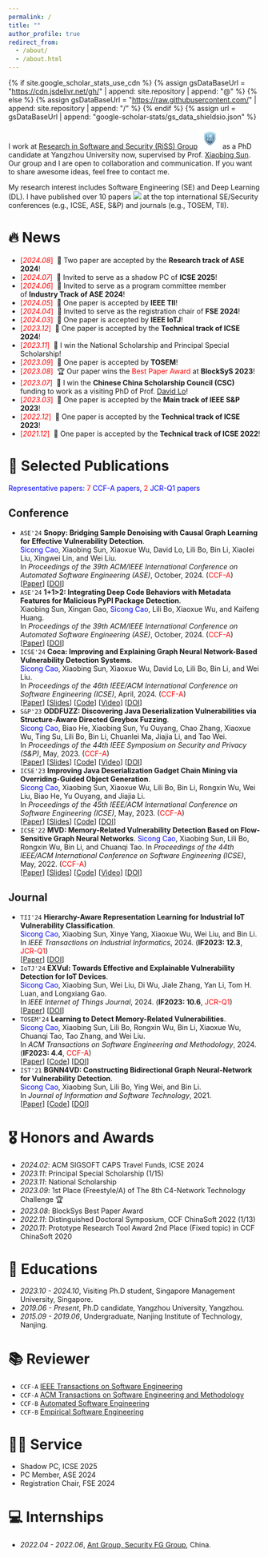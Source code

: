 ```yaml
---
permalink: /
title: ""
author_profile: true
redirect_from: 
  - /about/
  - /about.html
---
```


{% if site.google_scholar_stats_use_cdn %}
{% assign gsDataBaseUrl = "https://cdn.jsdelivr.net/gh/" | append: site.repository | append: "@" %}
{% else %}
{% assign gsDataBaseUrl = "https://raw.githubusercontent.com/" | append: site.repository | append: "/" %}
{% endif %}
{% assign url = gsDataBaseUrl | append: "google-scholar-stats/gs_data_shieldsio.json" %}

<span class='anchor' id='about-me'></span>

I work at [Research in Software and Security (RiSS) Group](http://riss.yzu.edu.cn/) <img src='./images/Riss_LOGO.jpg' style='width: 3em;'> as a PhD candidate at Yangzhou University now, supervised by Prof. [Xiaobing Sun](https://risame.github.io/sun/). Our group and I are open to collaboration and communication. If you want to share awesome ideas, feel free to contact me.

My research interest includes Software Engineering (SE) and Deep Learning (DL). I have published over 10 papers <a href='https://scholar.google.com/citations?user=c-vPF2gAAAAJ'><img src="https://img.shields.io/endpoint?logo=Google%20Scholar&url=https%3A%2F%2Fcdn.jsdelivr.net%2Fgh%2FSicongCao%2Fsicongcao.github.io@google-scholar-stats%2Fgs_data_shieldsio.json&labelColor=f6f6f6&color=9cf&style=flat&label=citations"></a> at the top international SE/Security conferences (e.g., ICSE, ASE, S&P) and journals (e.g., TOSEM, TII).


# 🔥 News
- <span style="color:red">[*2024.08*]</span> &nbsp;🎉 Two paper are accepted by the **Research track of ASE 2024**!
- <span style="color:red">[*2024.07*]</span> &nbsp;🎉 Invited to serve as a shadow PC of **ICSE 2025**!
- <span style="color:red">[*2024.06*]</span> &nbsp;🎉 Invited to serve as a program committee member of **Industry Track of ASE 2024**!
- <span style="color:red">[*2024.05*]</span> &nbsp;🎉 One paper is accepted by **IEEE TII**!
- <span style="color:red">[*2024.04*]</span> &nbsp;🎉 Invited to serve as the registration chair of **FSE 2024**!
- <span style="color:red">[*2024.03*]</span> &nbsp;🎉 One paper is accepted by **IEEE IoTJ**!
- <span style="color:red">[*2023.12*]</span> &nbsp;🎉 One paper is accepted by the **Technical track of ICSE 2024**!
- <span style="color:red">[*2023.11*]</span> &nbsp;🎉 I win the National Scholarship and Principal Special Scholarship!
- <span style="color:red">[*2023.09*]</span> &nbsp;🎉 One paper is accepted by **TOSEM**!
- <span style="color:red">[*2023.08*]</span> &nbsp;🏆 Our paper wins the <span style="color:red">Best Paper Award</span> at **BlockSyS 2023**!
- <span style="color:red">[*2023.07*]</span> &nbsp;🎉 I win the **Chinese China Scholarship Council (CSC)** funding to work as a visiting PhD of Prof. [David Lo](http://www.mysmu.edu/faculty/davidlo/)!
- <span style="color:red">[*2023.03*]</span> &nbsp;🎉 One paper is accepted by the **Main track of IEEE S&P 2023**!
- <span style="color:red">[*2022.12*]</span> &nbsp;🎉 One paper is accepted by the **Technical track of ICSE 2023**!
- <span style="color:red">[*2021.12*]</span> &nbsp;🎉 One paper is accepted by the **Technical track of ICSE 2022**!

# 📝 Selected Publications
<span style="color:blue">Representative papers:</span> <span style="color:red">7</span> <span style="color:blue">CCF-A papers,</span> <span style="color:red">2</span> <span style="color:blue">JCR-Q1 papers</span>
## Conference
- `ASE'24` **Snopy: Bridging Sample Denoising with Causal Graph Learning for Effective Vulnerability Detection**.  
  <span style="color:blue">Sicong Cao</span>, Xiaobing Sun, Xiaoxue Wu, David Lo, Lili Bo, Bin Li, Xiaolei Liu, Xingwei Lin, and Wei Liu.  
  In *Proceedings of the 39th ACM/IEEE International Conference on Automated Software Engineering (ASE)*, October, 2024.  (<span style="color:red">CCF-A</span>)   
  [[Paper](https://sicongcao.github.io/publications/ASE24/ASE24-Papera.pdf)]
  [[DOI]()]
- `ASE'24` **1+1>2: Integrating Deep Code Behaviors with Metadata Features for Malicious PyPI Package Detection**.  
  Xiaobing Sun, Xingan Gao, <span style="color:blue">Sicong Cao</span>, Lili Bo, Xiaoxue Wu, and Kaifeng Huang.  
  In *Proceedings of the 39th ACM/IEEE International Conference on Automated Software Engineering (ASE)*, October, 2024.  (<span style="color:red">CCF-A</span>)   
  [[Paper](https://sicongcao.github.io/publications/ASE24/ASE24-Paperb.pdf)]
  [[DOI]()]
- `ICSE'24` **Coca: Improving and Explaining Graph Neural Network-Based Vulnerability Detection Systems**.  
  <span style="color:blue">Sicong Cao</span>, Xiaobing Sun, Xiaoxue Wu, David Lo, Lili Bo, Bin Li, and Wei Liu.  
  In *Proceedings of the 46th IEEE/ACM International Conference on Software Engineering (ICSE)*, April, 2024.  (<span style="color:red">CCF-A</span>)   
  [[Paper](https://sicongcao.github.io/publications/ICSE24/ICSE24-Paper.pdf)]
  [[Slides](https://sicongcao.github.io/publications/ICSE24/ICSE24-Slides.pdf)]
  [[Code](https://github.com/CocaVul/Coca)]
  [[Video](https://www.youtube.com/watch?v=PlFAMJtvTmg)]
  [[DOI](https://dl.acm.org/doi/10.1145/3597503.3639168)]
- `S&P'23` **ODDFUZZ: Discovering Java Deserialization Vulnerabilities via Structure-Aware Directed Greybox Fuzzing**.  
  <span style="color:blue">Sicong Cao</span>, Biao He, Xiaobing Sun, Yu Ouyang, Chao Zhang, Xiaoxue Wu, Ting Su, Lili Bo, Bin Li, Chuanlei Ma, Jiajia Li, and Tao Wei.  
  In *Proceedings of the 44th IEEE Symposium on Security and Privacy (S&P)*, May, 2023. (<span style="color:red">CCF-A</span>)  
  [[Paper](https://sicongcao.github.io/publications/S&P23/SP23-Paper.pdf)]
  [[Slides](https://sicongcao.github.io/publications/S&P23/SP23-Slides.pdf)]
  [[Code](https://github.com/ODDFuzz/ODDFuzz)]
  [[Video](https://www.youtube.com/watch?v=6Nu5sAl0NeY)]
  [[DOI](https://ieeexplore.ieee.org/document/10179377)]
- `ICSE'23` **Improving Java Deserialization Gadget Chain Mining via Overriding-Guided Object Generation**.  
  <span style="color:blue">Sicong Cao</span>, Xiaobing Sun, Xiaoxue Wu, Lili Bo, Bin Li, Rongxin Wu, Wei Liu, Biao He, Yu Ouyang, and Jiajia Li.  
  In *Proceedings of the 45th IEEE/ACM International Conference on Software Engineering (ICSE)*, May, 2023. (<span style="color:red">CCF-A</span>)    
  [[Paper](https://sicongcao.github.io/publications/ICSE23/ICSE23-Paper.pdf)]
  [[Slides](https://sicongcao.github.io/publications/ICSE23/ICSE23-Slides.pdf)]
  [[Code](https://github.com/GCMiner/GCMiner)]
  [[DOI](https://ieeexplore.ieee.org/document/10172888)]
- `ICSE'22` **MVD: Memory-Related Vulnerability Detection Based on Flow-Sensitive Graph Neural Networks**.
  <span style="color:blue">Sicong Cao</span>, Xiaobing Sun, Lili Bo, Rongxin Wu, Bin Li, and Chuanqi Tao.
  In *Proceedings of the 44th IEEE/ACM International Conference on Software Engineering (ICSE)*, May, 2022. (<span style="color:red">CCF-A</span>)   
  [[Paper](https://sicongcao.github.io/publications/ICSE22/ICSE22-Paper.pdf)]
  [[Slides](https://sicongcao.github.io/publications/ICSE22/ICSE22-Slides.pdf)]
  [[Code](https://github.com/MVDetection/MVD)]
  [[Video](https://www.youtube.com/watch?v=NS1ZTfOPnDk&t=1085s)]
  [[DOI](https://dl.acm.org/doi/10.1145/3510003.3510219)]

## Journal
- `TII'24` **Hierarchy-Aware Representation Learning for Industrial IoT Vulnerability Classification**.  
  <span style="color:blue">Sicong Cao</span>, Xiaobing Sun, Xinye Yang, Xiaoxue Wu, Wei Liu, and Bin Li.  
  In *IEEE Transactions on Industrial Informatics*, 2024. (__IF2023: 12.3__, <span style="color:red">JCR-Q1</span>)  
  [[Paper](https://sicongcao.github.io/publications/TII24/TII24-Paper.pdf)]
  [[DOI](https://ieeexplore.ieee.org/document/10574217)]
- `IoTJ'24` **EXVul: Towards Effective and Explainable Vulnerability Detection for IoT Devices**.  
  <span style="color:blue">Sicong Cao</span>, Xiaobing Sun, Wei Liu, Di Wu, Jiale Zhang, Yan Li, Tom H. Luan, and Longxiang Gao.  
  In *IEEE Internet of Things Journal*, 2024. (__IF2023: 10.6__, <span style="color:red">JCR-Q1</span>)  
  [[Paper](https://sicongcao.github.io/publications/IOT24/IOT24-Paper.pdf)]
  [[DOI](https://ieeexplore.ieee.org/document/10479158)]
- `TOSEM'24` **Learning to Detect Memory-Related Vulnerabilities**.  
  <span style="color:blue">Sicong Cao</span>, Xiaobing Sun, Lili Bo, Rongxin Wu, Bin Li, Xiaoxue Wu, Chuanqi Tao, Tao Zhang, and Wei Liu.  
  In *ACM Transactions on Software Engineering and Methodology*, 2024. (__IF2023: 4.4__, <span style="color:red">CCF-A</span>)    
  [[Paper](https://sicongcao.github.io/publications/TOSEM24/TOSEM24-Paper.pdf)]
  [[Code](https://github.com/SicongCao/MemoryVul)]
  [[DOI](https://dl.acm.org/doi/abs/10.1145/3624744)]
- `IST'21` **BGNN4VD: Constructing Bidirectional Graph Neural-Network for Vulnerability Detection**.  
  <span style="color:blue">Sicong Cao</span>, Xiaobing Sun, Lili Bo, Ying Wei, and Bin Li.  
  In *Journal of Information and Software Technology*, 2021.  
  [[Paper](https://sicongcao.github.io/publications/IST21/IST21-Paper.pdf)]
  [[Code](https://github.com/SicongCao/BGNN4VD)]
  [[DOI](https://www.sciencedirect.com/science/article/abs/pii/S0950584921000586?via%3Dihub)]

# 🎖 Honors and Awards
- *2024.02*: ACM SIGSOFT CAPS Travel Funds, ICSE 2024
- *2023.11*: Principal Special Scholarship (1/15)
- *2023.11*: National Scholarship
- *2023.09*: 1st Place (Freestyle/A) of The 8th C4-Network Technology Challenge 🏆
- *2023.08*: BlockSys Best Paper Award
- *2022.11*: Distinguished Doctoral Symposium, CCF ChinaSoft 2022 (1/13)
- *2020.11*: Prototype Research Tool Award 2nd Place (Fixed topic) in CCF ChinaSoft 2020
  
# 📖 Educations
- *2023.10 - 2024.10*, Visiting Ph.D student, Singapore Management University, Singapore.
- *2019.06 - Present*, Ph.D candidate, Yangzhou University, Yangzhou.
- *2015.09 - 2019.06*, Undergraduate, Nanjing Institute of Technology, Nanjing.

# 📚 Reviewer
- ``CCF-A`` [IEEE Transactions on Software Engineering](https://ieeexplore.ieee.org/xpl/RecentIssue.jsp?punumber=32)
- ``CCF-A`` [ACM Transactions on Software Engineering and Methodology](https://dl.acm.org/journal/tosem)
- ``CCF-B`` [Automated Software Engineering](https://link.springer.com/journal/10515)
- ``CCF-B`` [Empirical Software Engineering](https://link.springer.com/journal/10664)

# 👨‍💻 Service
- Shadow PC, ICSE 2025
- PC Member, ASE 2024
- Registration Chair, FSE 2024

# 💻 Internships
- *2022.04 - 2022.06*, [Ant Group, Security FG Group](https://www.antgroup.com/), China.
